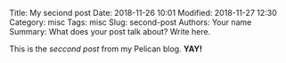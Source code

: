 Title: My seciond post
Date: 2018-11-26 10:01
Modified: 2018-11-27 12:30
Category: misc
Tags:  misc
Slug: second-post
Authors: Your name
Summary: What does your post talk about? Write here.

This is the *seccond post* from my Pelican blog. **YAY!**